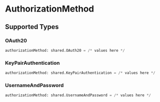# AuthorizationMethod


## Supported Types

### OAuth20

```python
authorizationMethod: shared.OAuth20 = /* values here */
```

### KeyPairAuthentication

```python
authorizationMethod: shared.KeyPairAuthentication = /* values here */
```

### UsernameAndPassword

```python
authorizationMethod: shared.UsernameAndPassword = /* values here */
```

